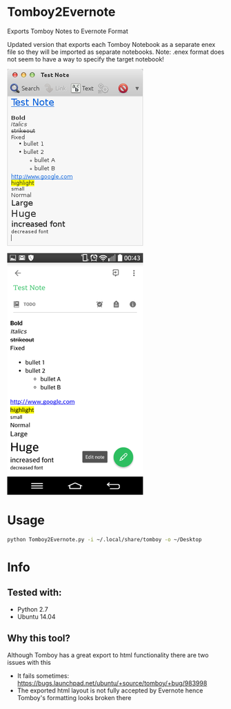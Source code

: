 # Tomboy2Evernote
Exports Tomboy Notes to Evernote Format

Updated version that exports each Tomboy Notebook as a separate enex file so they will be imported as separate notebooks.
Note: .enex format does not seem to have a way to specify the target notebook!

![Tomboy](docs/tomboy.png "Tomboy")

![Evernote](docs/evernote.png "Evernote")

# Usage
```bash
python Tomboy2Evernote.py -i ~/.local/share/tomboy -o ~/Desktop
```

# Info
## Tested with:
 - Python 2.7
 - Ubuntu 14.04
 
## Why this tool?
Although Tomboy has a great export to html functionality there are two issues with this
 - It fails sometimes: https://bugs.launchpad.net/ubuntu/+source/tomboy/+bug/983998
 - The exported html layout is not fully accepted by Evernote hence Tomboy's formatting looks broken there
